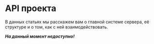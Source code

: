 # API проекта

В данных статьях мы расскажем вам о главной системе сервера, её структуре и о том, как с ней взаимодействовать.

***На данный момент недоступно!***
